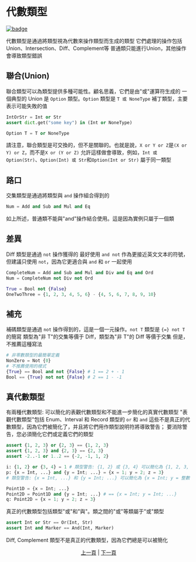 # 代數類型

[![badge](https://img.shields.io/endpoint.svg?url=https%3A%2F%2Fgezf7g7pd5.execute-api.ap-northeast-1.amazonaws.com%2Fdefault%2Fsource_up_to_date%3Fowner%3Derg-lang%26repos%3Derg%26ref%3Dmain%26path%3Ddoc/EN/syntax/type/13_algebraic.md%26commit_hash%3Dd56549f5288d6c6b2bced57605ad547383963f85)](https://gezf7g7pd5.execute-api.ap-northeast-1.amazonaws.com/default/source_up_to_date?owner=erg-lang&repos=erg&ref=main&path=doc/EN/syntax/type/13_algebraic.md&commit_hash=d56549f5288d6c6b2bced57605ad547383963f85)

代數類型是通過將類型視為代數來操作類型而生成的類型
它們處理的操作包括Union、Intersection、Diff、Complement等
普通類只能進行Union，其他操作會導致類型錯誤

## 聯合(Union)

聯合類型可以為類型提供多種可能性。顧名思義，它們是由"或"運算符生成的
一個典型的 Union 是 `Option` 類型。`Option` 類型是 `T 或 NoneType` 補丁類型，主要表示可能失敗的值

```python
IntOrStr = Int or Str
assert dict.get("some key") in (Int or NoneType)

Option T = T or NoneType
```

請注意，聯合類型是可交換的，但不是關聯的。也就是說，`X or Y or Z`是`(X or Y) or Z`，而不是`X or (Y or Z)`
允許這樣做會導致，例如，`Int 或 Option(Str)`、`Option(Int) 或 Str`和`Option(Int or Str)` 屬于同一類型

## 路口

交集類型是通過將類型與 `and` 操作組合得到的

```python
Num = Add and Sub and Mul and Eq
```

如上所述，普通類不能與"and"操作結合使用。這是因為實例只屬于一個類

## 差異

Diff 類型是通過 `not` 操作獲得的
最好使用 `and not` 作為更接近英文文本的符號，但建議只使用 `not`，因為它更適合與 `and` 和 `or` 一起使用

```python
CompleteNum = Add and Sub and Mul and Div and Eq and Ord
Num = CompleteNum not Div not Ord

True = Bool not {False}
OneTwoThree = {1, 2, 3, 4, 5, 6} - {4, 5, 6, 7, 8, 9, 10}
```

## 補充

補碼類型是通過 `not` 操作得到的，這是一個一元操作。`not T` 類型是 `{=} not T` 的簡寫
類型為"非 T"的交集等價于 Diff，類型為"非 T"的 Diff 等價于交集
但是，不推薦這種寫法

```python
# 非零數類型的最簡單定義
NonZero = Not {0}
# 不推薦使用的樣式
{True} == Bool and not {False} # 1 == 2 + - 1
Bool == {True} not not {False} # 2 == 1 - -1
```

## 真代數類型

有兩種代數類型: 可以簡化的表觀代數類型和不能進一步簡化的真實代數類型
"表觀代數類型"包括 Enum、Interval 和 Record 類型的 `or` 和 `and`
這些不是真正的代數類型，因為它們被簡化了，并且將它們用作類型說明符將導致警告； 要消除警告，您必須簡化它們或定義它們的類型

```python
assert {1, 2, 3} or {2, 3} == {1, 2, 3}
assert {1, 2, 3} and {2, 3} == {2, 3}
assert -2..-1 or 1..2 == {-2, -1, 1, 2}

i: {1, 2} or {3, 4} = 1 # 類型警告: {1, 2} 或 {3, 4} 可以簡化為 {1, 2, 3, 4}
p: {x = Int, ...} and {y = Int; ...} = {x = 1; y = 2; z = 3}
# 類型警告: {x = Int, ...} 和 {y = Int; ...} 可以簡化為 {x = Int; y = 整數； ...}

Point1D = {x = Int; ...}
Point2D = Point1D and {y = Int; ...} # == {x = Int; y = Int; ...}
q: Point2D = {x = 1; y = 2; z = 3}
```

真正的代數類型包括類型"或"和"與"。類之間的"或"等類屬于"或"類型

```python
assert Int or Str == Or(Int, Str)
assert Int and Marker == And(Int, Marker)
```

Diff, Complement 類型不是真正的代數類型，因為它們總是可以被簡化

<p align='center'>
    <a href='./12_refinement.md'>上一頁</a> | <a href='./14_dependent.md'>下一頁</a>
</p>